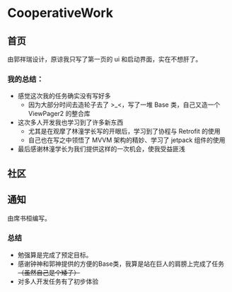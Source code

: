 # CooperativeWork

## 首页
由郭祥瑞设计，原谅我只写了第一页的 ui 和启动界面，实在不想肝了。

### 我的总结：
* 感觉这次我的任务确实没有写好多
  * 因为大部分时间去造轮子去了 >_<，写了一堆 Base 类，自己又造一个 ViewPager2 的整合库  
* 这次多人开发我也学习到了许多新东西
  * 尤其是在观摩了林潼学长写的开眼后，学习到了协程与 Retrofit 的使用  
  * 自己也在写之中领悟了 MVVM 架构的精妙、学习了 jetpack 组件的使用
* 最后感谢林潼学长为我们提供这样的一次机会，使我受益匪浅

## 社区


## 通知
由席书桓编写。
### 总结
* 勉强算是完成了预定目标。
* 感谢钟神和郭神提供的方便的Base类，我算是站在巨人的肩膀上完成了任务 ~~（虽然自己是个矮子）~~ 
* 对多人开发任务有了初步体验
